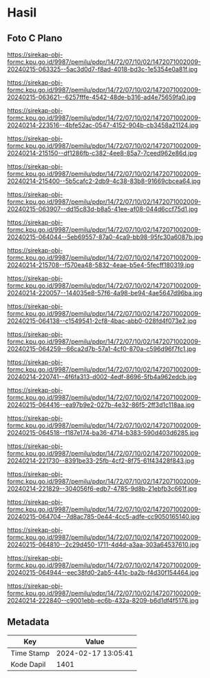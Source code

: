 # Hasil

## Foto C Plano

https://sirekap-obj-formc.kpu.go.id/9987/pemilu/pdpr/14/72/07/10/02/1472071002009-20240215-063325--5ac3d0d7-f8ad-4018-bd3c-1e5354e0a81f.jpg

https://sirekap-obj-formc.kpu.go.id/9987/pemilu/pdpr/14/72/07/10/02/1472071002009-20240215-063621--6257fffe-4542-48de-b316-ad4e75659fa0.jpg

https://sirekap-obj-formc.kpu.go.id/9987/pemilu/pdpr/14/72/07/10/02/1472071002009-20240214-223516--4bfe52ac-0547-4152-904b-cb3458a21124.jpg

https://sirekap-obj-formc.kpu.go.id/9987/pemilu/pdpr/14/72/07/10/02/1472071002009-20240214-215150--df1286fb-c382-4ee8-85a7-7ceed962e86d.jpg

https://sirekap-obj-formc.kpu.go.id/9987/pemilu/pdpr/14/72/07/10/02/1472071002009-20240214-215400--5b5cafc2-2db9-4c38-83b8-91669cbcea64.jpg

https://sirekap-obj-formc.kpu.go.id/9987/pemilu/pdpr/14/72/07/10/02/1472071002009-20240215-063907--dd15c83d-b8a5-41ee-af08-044d6ccf75d1.jpg

https://sirekap-obj-formc.kpu.go.id/9987/pemilu/pdpr/14/72/07/10/02/1472071002009-20240215-064044--5eb69557-87a0-4ca9-bb98-95fc30a6087b.jpg

https://sirekap-obj-formc.kpu.go.id/9987/pemilu/pdpr/14/72/07/10/02/1472071002009-20240214-215708--f570ea48-5832-4eae-b5e4-5fecff180319.jpg

https://sirekap-obj-formc.kpu.go.id/9987/pemilu/pdpr/14/72/07/10/02/1472071002009-20240214-220057--144035e8-57f6-4a98-be94-4ae5647d96ba.jpg

https://sirekap-obj-formc.kpu.go.id/9987/pemilu/pdpr/14/72/07/10/02/1472071002009-20240215-064138--c1549541-2cf8-4bac-abb0-028fd4f073e2.jpg

https://sirekap-obj-formc.kpu.go.id/9987/pemilu/pdpr/14/72/07/10/02/1472071002009-20240215-064259--66ca2d7b-57a1-4cf0-870a-c596d96f7fc1.jpg

https://sirekap-obj-formc.kpu.go.id/9987/pemilu/pdpr/14/72/07/10/02/1472071002009-20240214-220741--4f6fa313-d002-4edf-8696-5fb4a962edcb.jpg

https://sirekap-obj-formc.kpu.go.id/9987/pemilu/pdpr/14/72/07/10/02/1472071002009-20240215-064416--ea97b9e2-027b-4e32-86f5-2ff3d1c118aa.jpg

https://sirekap-obj-formc.kpu.go.id/9987/pemilu/pdpr/14/72/07/10/02/1472071002009-20240215-064518--f187e174-ba36-4714-b383-590d403d6285.jpg

https://sirekap-obj-formc.kpu.go.id/9987/pemilu/pdpr/14/72/07/10/02/1472071002009-20240214-221730--8391be33-25fb-4cf2-8f75-61f43428f843.jpg

https://sirekap-obj-formc.kpu.go.id/9987/pemilu/pdpr/14/72/07/10/02/1472071002009-20240214-221829--304056f6-edb7-4785-9d8b-21ebfb3c661f.jpg

https://sirekap-obj-formc.kpu.go.id/9987/pemilu/pdpr/14/72/07/10/02/1472071002009-20240215-064704--7d8ac785-0e44-4cc5-adfe-cc9050165140.jpg

https://sirekap-obj-formc.kpu.go.id/9987/pemilu/pdpr/14/72/07/10/02/1472071002009-20240215-064810--2c29d450-1711-4d4d-a3aa-303a64537610.jpg

https://sirekap-obj-formc.kpu.go.id/9987/pemilu/pdpr/14/72/07/10/02/1472071002009-20240215-064944--eec38fd0-2ab5-441c-ba2b-f4d30f154464.jpg

https://sirekap-obj-formc.kpu.go.id/9987/pemilu/pdpr/14/72/07/10/02/1472071002009-20240214-222840--c9001ebb-ec6b-432a-8209-b6d1df4f5176.jpg


## Metadata

| Key        | Value               |
| ---------- | ------------------- |
| Time Stamp | 2024-02-17 13:05:41 |
| Kode Dapil | 1401                |



